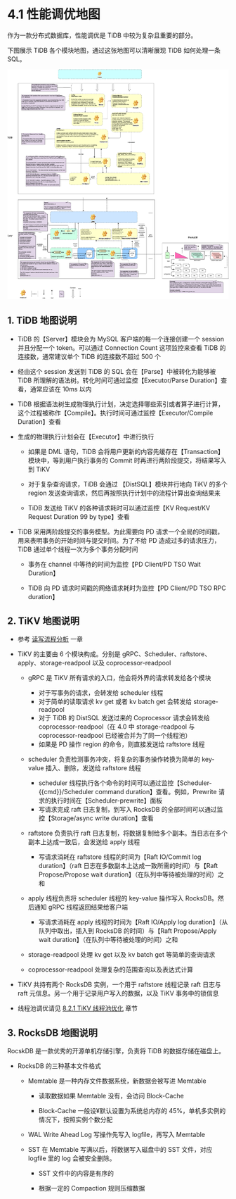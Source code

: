 # 4.1 性能调优地图

作为一款分布式数据库，性能调优是 TiDB 中较为复杂且重要的部分。

下图展示 TiDB 各个模块地图，通过这张地图可以清晰展现 TiDB 如何处理一条 SQL。

![tidb performance](/res/session3/chapter4/performance-map/performance-map.png)

## 1. TiDB 地图说明

* TiDB 的【Server】模块会为 MySQL 客户端的每一个连接创建一个 session 并且分配一个 token。可以通过 Connection Count 这项监控来查看 TiDB 的连接数，通常建议单个 TiDB 的连接数不超过 500 个

* 经由这个 session 发送到 TiDB 的 SQL 会在【Parse】中被转化为能够被 TiDB 所理解的语法树。转化时间可通过监控【Executor/Parse Duration】查看，通常应该在 10ms 以内

* TiDB 根据语法树生成物理执行计划，决定选择哪些索引或者算子进行计算，这个过程被称作【Compile】。执行时间可通过监控【Executor/Compile Duration】查看

* 生成的物理执行计划会在【Executor】中进行执行

    * 如果是 DML 语句，TiDB 会将用户更新的内容先缓存在【Transaction】模块中，等到用户执行事务的 Commit 时再进行两阶段提交，将结果写入到 TiKV

    * 对于复杂查询请求，TiDB 会通过 【DistSQL】模块并行地向 TiKV 的多个 region 发送查询请求，然后再按照执行计划中的流程计算出查询结果来

    * TiDB 发送给 TiKV 的各种请求耗时可以通过监控【KV Request/KV Request Duration 99 by type】查看

* TiDB 采用两阶段提交的事务模型。为此需要向 PD 请求一个全局的时间戳，用来表明事务的开始时间与提交时间。为了不给 PD 造成过多的请求压力，TiDB 通过单个线程一次为多个事务分配时间

    * 事务在 channel 中等待的时间为监控【PD Client/PD TSO Wait Duration】
    
    * TiDB 向 PD 请求时间戳的网络请求耗时为监控【PD Client/PD TSO RPC duration】

## 2. TiKV 地图说明

* 参考 [读写流程分析](/session3/chapter4/read-write-metrics.md) 一章

* TiKV 的主要由 6 个模块构成。分别是 gRPC、Scheduler、raftstore、apply、storage-readpool 以及 coprocessor-readpool

    * gRPC 是 TiKV 所有请求的入口，他会将外界的请求转发给各个模块
    
        * 对于写事务的请求，会转发给 scheduler 线程
        * 对于简单的读取请求 kv get 或者 kv batch get 会转发给 storage-readpool
        * 对于 TiDB 的 DistSQL 发送过来的 Coprocessor 请求会转发给 coprocessor-readpool（在 4.0 中 storage-readpool 与 coprocessor-readpool 已经被合并为了同一个线程池）
        * 如果是 PD 操作 region 的命令，则直接发送给 raftstore 线程
        
    * scheduler 负责检测事务冲突，将复杂的事务操作转换为简单的 key-value 插入、删除，发送给 raftstore 线程
    
        * scheduler 线程执行各个命令的时间可以通过监控【Scheduler-{{cmd}}/Scheduler command duration】查看。例如，Prewrite 请求的执行时间在【Scheduler-prewrite】面板
        * 写请求完成 raft 日志复制，到写入 RocksDB 的全部时间可以通过监控【Storage/async write duration】查看
        
    * raftstore 负责执行 raft 日志复制，将数据复制给多个副本。当日志在多个副本上达成一致后，会发送给 apply 线程
    
        * 写请求消耗在 raftstore 线程的时间为【Raft IO/Commit log duration】（raft 日志在多数副本上达成一致所需的时间）与【Raft Propose/Propose wait duration】（在队列中等待被处理的时间）之和

    * apply 线程负责将 scheduler 线程的 key-value 操作写入 RocksDB。然后通知 gRPC 线程返回结果给客户端
    
        * 写请求消耗在 apply 线程的时间为【Raft IO/Apply log duration】（从队列中取出，插入到 RocksDB 的时间）与【Raft Propose/Apply wait duration】（在队列中等待被处理的时间）之和
   
    * storage-readpool 处理 kv get 以及 kv batch get 等简单的查询请求
    
    * coprocessor-readpool 处理复杂的范围查询以及表达式计算
    
* TiKV 共持有两个 RocksDB 实例，一个用于 raftstore 线程记录 raft 日志与 raft 元信息。另一个用于记录用户写入的数据，以及 TiKV 事务中的锁信息

* 线程池调优请见 [8.2.1 TiKV 线程池优化](/session4/chapter8/threadpool-optimize.md) 章节

## 3. RocksDB 地图说明

RocskDB 是一款优秀的开源单机存储引擎，负责将 TiDB 的数据存储在磁盘上。

* RocksDB 的三种基本文件格式

    * Memtable 是一种内存文件数据系统，新数据会被写进 Memtable
    
        * 读取数据如果 Memtable 没有，会访问 Block-Cache
        
        * Block-Cache 一般设¥默认设置为系统总内存的 45%，单机多实例的情况下，按照实例个数分配

    * WAL Write Ahead Log 写操作先写入 logfile，再写入 Memtable
    
    * SST 在 Memtable 写满以后，将数据写入磁盘中的 SST 文件，对应 logfile 里的 log 会被安全删除。

        * SST 文件中的内容是有序的
        
        * 根据一定的 Compaction 规则压缩数据

